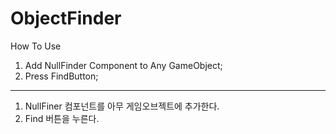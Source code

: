 # ObjectFinder

How To Use

1. Add NullFinder Component to Any GameObject;
2. Press FindButton;

--------------------------------------------------------

1. NullFiner 컴포넌트를 아무 게임오브젝트에 추가한다.
2. Find 버튼을 누른다.
